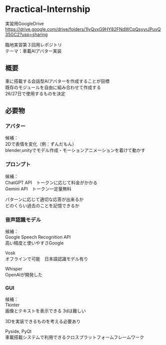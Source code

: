 # Practical-Internship
実習用GoogleDrive<br>
https://drive.google.com/drive/folders/1IyQvxG9HY82FNdWCpQsyyrJPuvQ35GC2?usp=sharing<br>

臨地実習第３回用レポジトリ<br>
テーマ：車載AIアバター実装

## 概要
車に搭載する会話型AIアバターを作成することが目標<br>
既存のモジュールを自由に組み合わせて作成する<br>
26/27日で使用するものを決定<br>

## 必要物
### アバター
候補：<br>
2Dで表情を変化（例：ずんだもん）<br>
blender,unityでモデル作成・モーションアニメーションを着けて動かす

### プロンプト
候補：<br>
ChatGPT API　トークンに応じて料金がかかる<br>
Gemini API　トークン一定量無料<br>

パターンに応じて適切な応答が出来るか<br>
どのくらい過去のことを記憶できるか<br>

### 音声認識モデル
候補：<br>
Google Speech Recognition API<br>
高い精度と使いやすさGoogle<br>

Vosk<br>
オフラインで可能　日本語認識モデル有り

Whisper<br>
OpenAIが開発した<br>

### GUI<br>
候補：<br>
Tkinter<br>
画像とテキストを表示できる 3dは難しい

3Dを実装できるものを考える必要あり

Pyside, PyQt<br>
車載搭載システムで利用できるクロスプラットフォームフレームワーク
